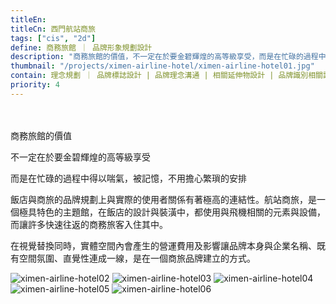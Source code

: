```yaml
---
titleEn:
titleCn: 西門航站商旅
tags: ["cis", "2d"]
define: 商務旅館 ｜ 品牌形象規劃設計
description: "商務旅館的價值，不一定在於要金碧輝煌的高等級享受，而是在忙碌的過程中得以喘氣，被記憶，不用擔心繁瑣的安排。"
thumbnail: "/projects/ximen-airline-hotel/ximen-airline-hotel01.jpg"
contain: 理念規劃 ｜ 品牌標誌設計 | 品牌理念溝通 | 相關延伸物設計 | 品牌識別相關諮詢
priority: 4
---
```


<section>　

商務旅館的價值

不一定在於要金碧輝煌的高等級享受

而是在忙碌的過程中得以喘氣，被記憶，不用擔心繁瑣的安排

飯店與商旅的品牌規劃上與實際的使用者關係有著極高的連結性。航站商旅，是一個極具特色的主題館，在飯店的設計與裝潢中，都使用與飛機相關的元素與設備，而讓許多快速往返的商務旅客入住其中。

在視覺替換同時，實體空間內會產生的營運費用及影響讓品牌本身與企業名稱、既有空間氛圍、直覺性連成一線，是在一個商旅品牌建立的方式。

</section>

<section>

<img alt="ximen-airline-hotel02" data-src="/projects/ximen-airline-hotel/ximen-airline-hotel02.jpg" className="lazyload" />
<img alt="ximen-airline-hotel03" data-src="/projects/ximen-airline-hotel/ximen-airline-hotel03.jpg" className="lazyload" />
<img alt="ximen-airline-hotel04" data-src="/projects/ximen-airline-hotel/ximen-airline-hotel04.jpg" className="lazyload" />
<img alt="ximen-airline-hotel05" data-src="/projects/ximen-airline-hotel/ximen-airline-hotel05.jpg" className="lazyload" />
<img alt="ximen-airline-hotel06" data-src="/projects/ximen-airline-hotel/ximen-airline-hotel06.jpg" className="lazyload" />

</section>
